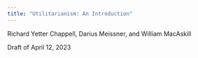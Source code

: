 ```yaml
---
title: "Utilitarianism: An Introduction"
---
```


Richard Yetter Chappell, Darius Meissner, and William MacAskill

Draft of April 12, 2023
